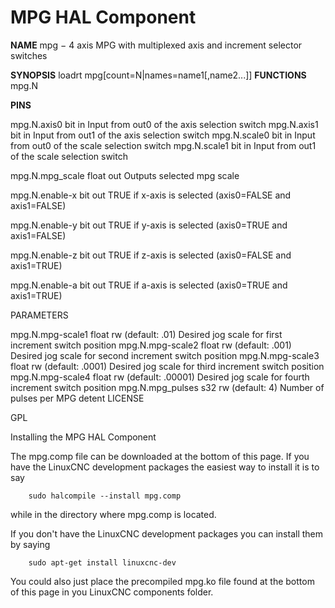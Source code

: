 # MPG HAL Component

**NAME**
mpg − 4 axis MPG with multiplexed axis and increment selector switches

**SYNOPSIS**
                                      loadrt mpg[count=N|names=name1[,name2...]]
**FUNCTIONS**
mpg.N

**PINS**

mpg.N.axis0 bit in
Input from out0 of the axis selection switch
mpg.N.axis1 bit in
Input from out1 of the axis selection switch
mpg.N.scale0 bit in
Input from out0 of the scale selection switch
mpg.N.scale1 bit in
Input from out1 of the scale selection switch

mpg.N.mpg_scale float out
Outputs selected mpg scale

mpg.N.enable-x bit out
TRUE if x-axis is selected (axis0=FALSE and axis1=FALSE)

mpg.N.enable-y bit out
TRUE if y-axis is selected (axis0=TRUE and axis1=FALSE)

mpg.N.enable-z bit out
TRUE if z-axis is selected (axis0=FALSE and axis1=TRUE)

mpg.N.enable-a bit out
TRUE if a-axis is selected (axis0=TRUE and axis1=TRUE)

PARAMETERS


mpg.N.mpg-scale1 float rw (default: .01)
Desired jog scale for first increment switch position
mpg.N.mpg-scale2 float rw (default: .001)
Desired jog scale for second increment switch position
mpg.N.mpg-scale3 float rw (default: .0001)
Desired jog scale for third increment switch position
mpg.N.mpg-scale4 float rw (default: .00001)
Desired jog scale for fourth increment switch position
mpg.N.mpg_pulses s32 rw (default: 4)
Number of pulses per MPG detent
LICENSE


GPL


Installing the MPG HAL Component

The mpg.comp file can be downloaded at the bottom of this page. If you have the LinuxCNC development packages the easiest way to install it is to say

        sudo halcompile --install mpg.comp

while in the directory where mpg.comp is located.


If you don't have the LinuxCNC development packages you can install them by saying

        sudo apt-get install linuxcnc-dev


You could also just place the precompiled mpg.ko file found at the bottom of this page in you LinuxCNC components folder.
